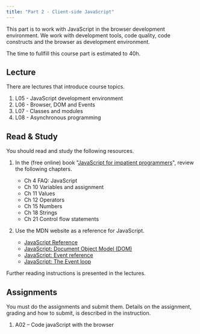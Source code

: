 ```yaml
---
title: "Part 2 - Client-side JavaScript"
---
```


This part is to work with JavaScript in the browser development environment. We work with development tools, code quality, code constructs and the browser as development environment.

The time to fullfill this course part is estimated to 40h.



Lecture
----------------------

There are lectures that introduce course topics.

1. L05 - JavaScript development environment
1. L06 - Browser, DOM and Events
1. L07 - Classes and modules
1. L08 - Asynchronous programming



Read & Study
----------------------

You should read and study the following resources.

1. In the (free online) book "[JavaScript for impatient programmers](https://exploringjs.com/impatient-js/index.html)", review the following chapters.

    * Ch 4 FAQ: JavaScript
    * Ch 10 Variables and assignment
    * Ch 11 Values
    * Ch 12 Operators
    * Ch 15 Numbers
    * Ch 18 Strings
    * Ch 21 Control flow statements

1. Use the MDN website as a reference for JavaScript.

    * [JavaScript Reference](https://developer.mozilla.org/sv-SE/docs/Web/JavaScript/Reference)
    * [JavaScript: Document Object Model (DOM)](https://developer.mozilla.org/en-US/docs/Web/API/Document_Object_Model)
    * [JavaScript: Event reference](https://developer.mozilla.org/en-US/docs/Web/Events)
    * [JavaScript: The Event loop](https://developer.mozilla.org/en-US/docs/Web/JavaScript/EventLoop)

Further reading instructions is presented in the lectures.



<!--
Lab environment
----------------------

Link to linters and codestyle.

npm to bundle files to one js file?
-->



<!--
Exercises
----------------------

There are currently no exercises for this part.

<!--
Do the exercises to train and practice for the asignments.
-->



Assignments
----------------------

You must do the assignments and submit them. Details on the assignment, grading and how to submit, is described in the instruction.

1. A02 – Code javaScript with the browser
